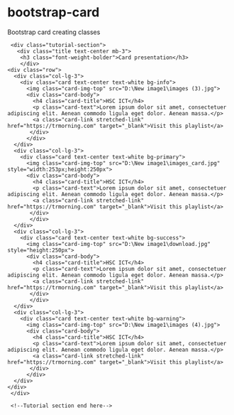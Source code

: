 # bootstrap-card
Bootstrap card creating classes
  <!--Tutorial section start here-->

     <div class="tutorial-section">
       <div class="title text-center mb-3">
        <h3 class="font-weight-bolder">Card presentation</h3>
        </div>                                                      
    <div class="row">
      <div class="col-lg-3">
        <div class="card text-center text-white bg-info">
          <img class="card-img-top" src="D:\New image1\images (3).jpg">
          <div class="card-body">
            <h4 class="card-title">HSC ICT</h4>
            <p class="card-text">Lorem ipsum dolor sit amet, consectetuer adipiscing elit. Aenean commodo ligula eget dolor. Aenean massa.</p>
            <a class="card-link stretched-link" href="https://trmorning.com" target="_blank">Visit this playlist</a>
           </div>
          </div>
      </div>
      <div class="col-lg-3">
        <div class="card text-center text-white bg-primary">
          <img class="card-img-top" src="D:\New image1\images_card.jpg" style="width:253px;height:250px">
          <div class="card-body">
            <h4 class="card-title">HSC ICT</h4>
            <p class="card-text">Lorem ipsum dolor sit amet, consectetuer adipiscing elit. Aenean commodo ligula eget dolor. Aenean massa.</p>
            <a class="card-link stretched-link" href="https://trmorning.com" target="_blank">Visit this playlist</a>
           </div>
           </div>
      </div>
      <div class="col-lg-3">
        <div class="card text-center text-white bg-success">
          <img class="card-img-top" src="D:\New image1\download.jpg" style="height:250px">
          <div class="card-body">
            <h4 class="card-title">HSC ICT</h4>
            <p class="card-text">Lorem ipsum dolor sit amet, consectetuer adipiscing elit. Aenean commodo ligula eget dolor. Aenean massa.</p>
            <a class="card-link stretched-link" href="https://trmorning.com" target="_blank">Visit this playlist</a>
           </div>
           </div>
      </div>
      <div class="col-lg-3">
        <div class="card text-center text-white bg-warning">
          <img class="card-img-top" src="D:\New image1\images (4).jpg">
          <div class="card-body">
            <h4 class="card-title">HSC ICT</h4>
            <p class="card-text">Lorem ipsum dolor sit amet, consectetuer adipiscing elit. Aenean commodo ligula eget dolor. Aenean massa.</p>
            <a class="card-link stretched-link" href="https://trmorning.com" target="_blank">Visit this playlist</a>
           </div>
          </div>
      </div>
    </div>
     </div>

     <!--Tutorial section end here-->
